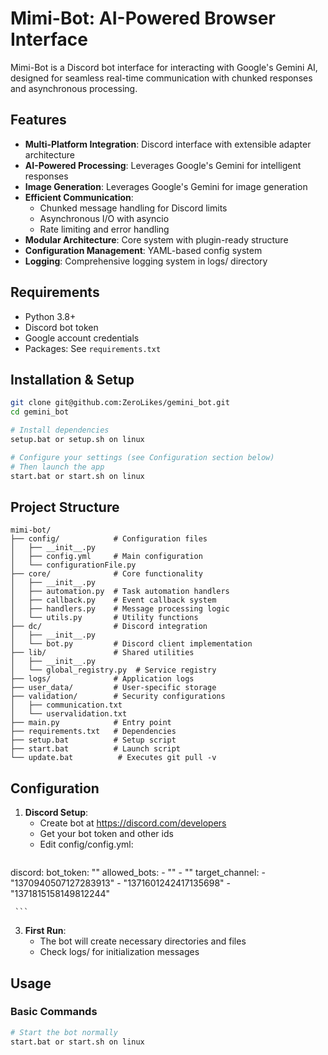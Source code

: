 # Mimi-Bot: AI-Powered Browser Interface

Mimi-Bot is a Discord bot interface for interacting with Google's Gemini AI, designed for seamless real-time communication with chunked responses and asynchronous processing.

## Features

- **Multi-Platform Integration**: Discord interface with extensible adapter architecture
- **AI-Powered Processing**: Leverages Google's Gemini for intelligent responses
- **Image Generation**: Leverages Google's Gemini for image generation
- **Efficient Communication**:
  - Chunked message handling for Discord limits
  - Asynchronous I/O with asyncio
  - Rate limiting and error handling
- **Modular Architecture**: Core system with plugin-ready structure
- **Configuration Management**: YAML-based config system
- **Logging**: Comprehensive logging system in logs/ directory

## Requirements

- Python 3.8+
- Discord bot token
- Google account credentials
- Packages: See `requirements.txt`

## Installation & Setup

```bash
git clone git@github.com:ZeroLikes/gemini_bot.git
cd gemini_bot

# Install dependencies
setup.bat or setup.sh on linux

# Configure your settings (see Configuration section below)
# Then launch the app
start.bat or start.sh on linux
```

## Project Structure

```
mimi-bot/
├── config/            # Configuration files
│   ├── __init__.py
│   ├── config.yml     # Main configuration
│   └── configurationFile.py
├── core/              # Core functionality
│   ├── __init__.py
│   ├── automation.py  # Task automation handlers
│   ├── callback.py    # Event callback system
│   ├── handlers.py    # Message processing logic
│   └── utils.py       # Utility functions
├── dc/                # Discord integration
│   ├── __init__.py
│   └── bot.py         # Discord client implementation
├── lib/               # Shared utilities
│   ├── __init__.py
│   └── global_registry.py  # Service registry
├── logs/              # Application logs
├── user_data/         # User-specific storage
├── validation/        # Security configurations
│   ├── communication.txt
│   └── uservalidation.txt
├── main.py            # Entry point
├── requirements.txt   # Dependencies
├── setup.bat          # Setup script
├── start.bat          # Launch script
└── update.bat          # Executes git pull -v
```

## Configuration

1. **Discord Setup**:
   - Create bot at https://discord.com/developers
   - Get your bot token and other ids
   - Edit config/config.yml:
     ```yaml
discord:
  bot_token: ""
  allowed_bots:
    - ""
    - ""
  target_channel:
    - "1370940507127283913"
    - "1371601242417135698"
    - "1371815158149812244"

     ```


3. **First Run**:
   - The bot will create necessary directories and files
   - Check logs/ for initialization messages

## Usage

### Basic Commands
```bash
# Start the bot normally
start.bat or start.sh on linux
```